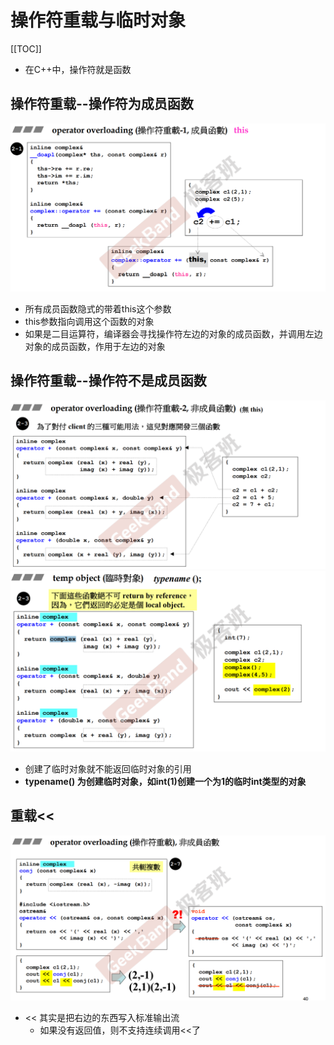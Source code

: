 # 操作符重载与临时对象

[[TOC]]

- 在C++中，操作符就是函数

## 操作符重载--操作符为成员函数

<img src="./pic/image-20221227224816992.png" alt="image-20221227224816992" style="zoom:50%;" />

- 所有成员函数隐式的带着this这个参数
- this参数指向调用这个函数的对象
- 如果是二目运算符，编译器会寻找操作符左边的对象的成员函数，并调用左边对象的成员函数，作用于左边的对象

## 操作符重载--操作符不是成员函数

<img src="./pic/image-20221227224858137.png" alt="image-20221227224858137" style="zoom:50%;" />

<img src="./pic/image-20221227225035896.png" alt="image-20221227225035896" style="zoom:50%;" />

- 创建了临时对象就不能返回临时对象的引用
- **typename() 为创建临时对象，如int(1)创建一个为1的临时int类型的对象**

## 重载<<

<img src="./pic/image-20221227225837392.png" alt="image-20221227225837392" style="zoom:50%;" />

- << 其实是把右边的东西写入标准输出流
  - 如果没有返回值，则不支持连续调用<<了
